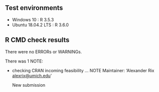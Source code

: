 ## Test environments
* Windows 10 : R 3.5.3
* Ubuntu 18.04.2 LTS : R 3.6.0

## R CMD check results
There were no ERRORs or WARNINGs.

There was 1 NOTE:
* checking CRAN incoming feasibility ... NOTE
  Maintainer: ‘Alexander Rix <alexrix@umich.edu>’

  New submission
